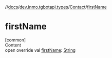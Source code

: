 //[docs](../../../index.md)/[dev.inmo.tgbotapi.types](../index.md)/[Contact](index.md)/[firstName](first-name.md)



# firstName  
[common]  
Content  
open override val [firstName](first-name.md): [String](https://kotlinlang.org/api/latest/jvm/stdlib/kotlin/-string/index.html)  



